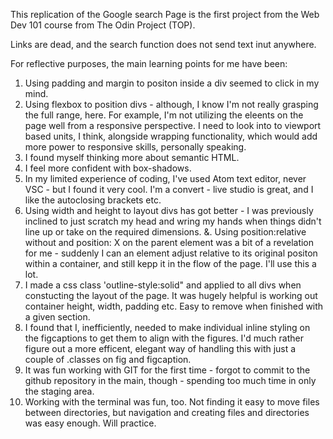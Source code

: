 This replication of the Google search Page is the first project from the Web Dev 101 course from The Odin Project (TOP).

Links are dead, and the search function does not send text inut anywhere. 

For reflective purposes, the main learning points for me have been:

1. Using padding and margin to positon inside a div seemed to click in my mind.
2. Using flexbox to position divs - although, I know I'm not really grasping the full range, here.  For example, I'm not utilizing the eleents on the page well from a responsive perspective. I need to look into to viewport based units, I think, alongside wrapping functionality, which would add more power to responsive skills, personally speaking.
3. I found myself thinking more about semantic HTML.
4. I feel more confident with box-shadows.
5. In my limited experience of coding, I've used Atom text editor, never VSC - but I found it very cool.  I'm a convert - live studio is great, and I like the autoclosing brackets etc.
6. Using width and height to layout divs has got better  - I was previously inclined to just scratch my head and wring my hands when things didn't line up or take on the required dimensions.
&. Using position:relative without and position: X on the parent element was a bit of a revelation for me - suddenly I can an element adjust relative to its original positon within a container, and still kepp it in the flow of the page.  I'll use this a lot.
7. I made a css class 'outline-style:solid" and applied to all divs when constucting the layout of the page. It was hugely helpful is working out container height, width, padding etc. Easy to remove when finished with a given section.
8. I found that I, inefficiently, needed to make individual inline styling on the figcaptions to get them to align with the figures.  I'd much rather figure out a more efficent, elegant way of handling this with just a couple of .classes on fig and figcaption.
9. It was fun working with GIT for the first time - forgot to commit to the github repository in the main, though - spending too much time in only the staging area.
10. Working with the terminal was fun, too. Not finding it easy to move files between directories, but navigation and creating files and directories was easy enough. Will practice.